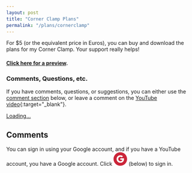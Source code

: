 ```yaml
---
layout: post
title: "Corner Clamp Plans"
permalink: "/plans/cornerclamp"
---
```


For $5 (or the equivalent price in Euros), you can buy and download the plans for my Corner Clamp. Your support really helps!

#### [Click here for a preview](/plans/cornerclamp/preview).

### Comments, Questions, etc.

If you have comments, questions, or suggestions, you can either use the [comment section](#comments) below, or leave a comment on the [YouTube video](https://youtu.be/X4BSyZuc-ak){:target="_blank"}.



<script src="https://gumroad.com/js/gumroad-embed.js"></script>
<div class="gumroad-product-embed" data-gumroad-product-id="uqFKi"><a href="https://gumroad.com/l/uqFKi">Loading...</a></div>

<a name="comments"></a>
## Comments
You can sign in using your Google account, and if you have a YouTube account, you have a Google account. Click ![the "G" icon](/assets/images/google_g_icon_36.png) (below) to sign in.
